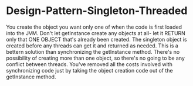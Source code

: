 # Design-Pattern-Singleton-Threaded
 
You create the object you want only one of when the code is first loaded into the JVM.
Don't let getInstance create any objects at all- let it RETURN only that ONE OBJECT that's already been created.
The singleton object is created before any threads can get it and returned as needed.
This is a bettern solution than synchronizing the getInstance method.
There's no possibility of creating more than one object, so there's no going to be any conflict between threads.
You've removed all the costs involved with synchronizing code just by taking the object creation code out of the getInstance method.
